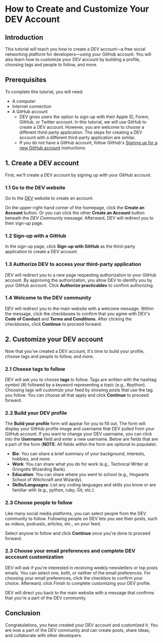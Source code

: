 # How to Create and Customize Your DEV Account

## Introduction

This tutorial will teach you how to create a DEV account—a free social networking platform for developers—using your GitHub account. You will also learn how to customize your DEV account by building a profile, choosing tags and people to follow, and more.

## Prerequisites

To complete this tutorial, you will need:

- A computer
- Internet connection
- A GitHub account
  - DEV gives users the option to sign-up with their Apple ID, Forem, GitHub, or Twitter account. In this tutorial, we will use GitHub to create a DEV account. However, you are welcome to choose a different third-party application. The steps for creating a DEV account with a different third-party application are similar.
  - If you do not have a GitHub account, follow GitHub's [Signing up for a new GitHub account](https://docs.github.com/en/get-started/signing-up-for-github/signing-up-for-a-new-github-account) instructions.

## 1. Create a DEV account

First, we'll create a DEV account by signing up with your GitHub account.

### 1.1 Go to the DEV website

Go to the [DEV](dev.to) website to create an account.

On the upper-right-hand corner of the homepage, click the **Create an Account** button. Or you can click the other **Create an Account** button beneath the _DEV Community_ message. Afterward, DEV will redirect you to their sign-up page.

### 1.2 Sign-up with a GitHub

In the sign-up page, click **Sign-up with GitHub** as the third-party application to create a DEV account.

### 1.3 Authorize DEV to access your third-party application

DEV will redirect you to a new page requesting authorization to your GitHub account. By approving the authorization, you allow DEV to identify you by your GitHub account. Click **Authorize practicaldev** to confirm authorizing.

### 1.4 Welcome to the DEV community

DEV will redirect you to the main website with a welcome message. Within the message, click the checkboxes to confirm that you agree with DEV's **Code of Conduct** and **Terms and Conditions**. After clicking the checkboxes, click **Continue** to proceed forward.

## 2. Customize your DEV account

Now that you've created a DEV account, it's time to build your profile, choose tags and people to follow, and more.

### 2.1 Choose tags to follow

DEV will ask you to choose **tags** to follow. Tags are written with the hashtag symbol (#) followed by a keyword representing a topic (e.g., #python). Choosing tags will customize your feed by showing posts that use the tag you follow. You can choose all that apply and click **Continue** to proceed forward.

### 2.2 Build your DEV profile

The **Build your profile** form will appear for you to fill out. The form will display your GitHub profile image and username that DEV pulled from your GitHub account. If you want to change your DEV username, you can click into the **Username** field and enter a new username. Below are fields that are a part of the form (**NOTE**: All fields within the form are optional to populate):

- **Bio**: You can share a brief summary of your background, interests, hobbies, and more.
- **Work**: You can share what you do for work (e.g., Technical Writer at Gringotts Wizarding Bank).
- **Education**: You can share where you went to school (e.g., Hogwarts School of Witchcraft and Wizardy).
- **Skills/Languages**: List any coding languages and skills you know or are familiar with (e.g., python, ruby, Git, etc.).

### 2.3 Choose people to follow

Like many social media platforms, you can select people from the DEV community to follow. Following people on DEV lets you see their posts, such as videos, podcasts, articles, etc., on your feed.

Select anyone to follow and click **Continue** once you're done to proceed forward.

### 2.3 Choose your email preferences and complete DEV acccount customization

DEV will ask if you're interested in receiving weekly newsletters or top posts emails. You can select one, both, or neither of the email preferences. For choosing your email preferences, click the checkbox to confirm your choice. Afterward, click _Finish_ to complete customizing your DEV profile.

DEV will direct you back to the main website with a message that confirms that you're a part of the DEV community.

## Conclusion

Congratulations, you have created your DEV account and customized it. You are now a part of the DEV community and can create posts, share ideas, and collaborate with other developers.
